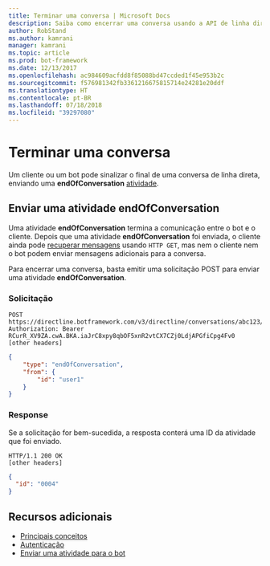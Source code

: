 ```yaml
---
title: Terminar uma conversa | Microsoft Docs
description: Saiba como encerrar uma conversa usando a API de linha direta v3.0.
author: RobStand
ms.author: kamrani
manager: kamrani
ms.topic: article
ms.prod: bot-framework
ms.date: 12/13/2017
ms.openlocfilehash: ac984609acfdd8f85088bd47ccded1f45e953b2c
ms.sourcegitcommit: f576981342fb3361216675815714e24281e20ddf
ms.translationtype: HT
ms.contentlocale: pt-BR
ms.lasthandoff: 07/18/2018
ms.locfileid: "39297080"
---
```

# <a name="end-a-conversation"></a>Terminar uma conversa

Um cliente ou um bot pode sinalizar o final de uma conversa de linha direta, enviando uma **endOfConversation** [atividade](bot-framework-rest-connector-activities.md). 

## <a name="send-an-endofconversation-activity"></a>Enviar uma atividade endOfConversation

Uma atividade **endOfConversation** termina a comunicação entre o bot e o cliente. Depois que uma atividade **endOfConversation** foi enviada, o cliente ainda pode [recuperar mensagens](bot-framework-rest-direct-line-3-0-receive-activities.md#http-get) usando `HTTP GET`, mas nem o cliente nem o bot podem enviar mensagens adicionais para a conversa. 

Para encerrar uma conversa, basta emitir uma solicitação POST para enviar uma atividade **endOfConversation**.

### <a name="request"></a>Solicitação

```http
POST https://directline.botframework.com/v3/directline/conversations/abc123/activities
Authorization: Bearer RCurR_XV9ZA.cwA.BKA.iaJrC8xpy8qbOF5xnR2vtCX7CZj0LdjAPGfiCpg4Fv0
[other headers]
```

```json
{
    "type": "endOfConversation",
    "from": {
        "id": "user1"
    }
}
```

### <a name="response"></a>Response

Se a solicitação for bem-sucedida, a resposta conterá uma ID da atividade que foi enviado.

```http
HTTP/1.1 200 OK
[other headers]
```

```json
{
  "id": "0004"
}
```

## <a name="additional-resources"></a>Recursos adicionais

- [Principais conceitos](bot-framework-rest-direct-line-3-0-concepts.md)
- [Autenticação](bot-framework-rest-direct-line-3-0-authentication.md)
- [Enviar uma atividade para o bot](bot-framework-rest-direct-line-3-0-send-activity.md)

